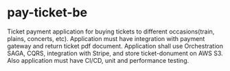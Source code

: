 # pay-ticket-be
Ticket payment application for buying tickets to different occasions(train, plains, concerts, etc). Application must have integration with payment gateway and return ticket pdf document. Application shall use Orchestration SAGA, CQRS, integration with Stripe, and store ticket-donument on AWS S3. Also application must have CI/CD, unit and performance testing. 
